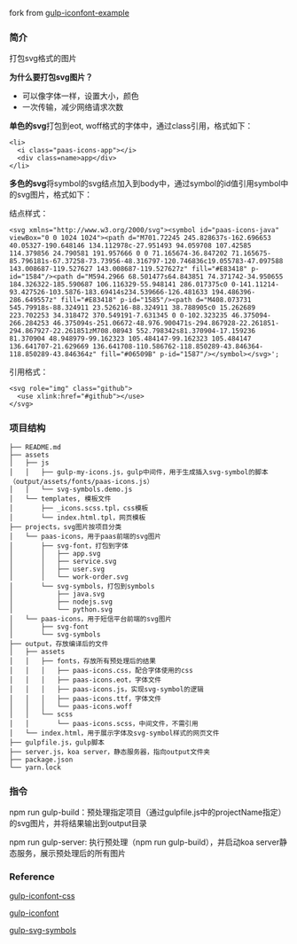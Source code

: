 fork from [gulp-iconfont-example](https://github.com/benweizhu/gulp-iconfont-example.git)

### 简介

打包svg格式的图片

**为什么要打包svg图片？**

- 可以像字体一样，设置大小，颜色
- 一次传输，减少网络请求次数

**单色的svg**打包到eot, woff格式的字体中，通过class引用，格式如下：

```
<li>
  <i class="paas-icons-app"></i>
  <div class=name>app</div>
</li>
```

**多色的svg**将symbol的svg结点加入到body中，通过symbol的id值引用symbol中的svg图片，格式如下：

结点样式：

```
<svg xmlns="http://www.w3.org/2000/svg"><symbol id="paas-icons-java" viewBox="0 0 1024 1024"><path d="M701.72245 245.828637s-162.696653 40.05327-190.648146 134.112978c-27.951493 94.059708 107.42585 114.379856 24.790581 191.957666 0 0 71.165674-36.847202 71.165675-85.796181s-67.37258-73.73956-48.316797-120.746836c19.055783-47.097588 143.008687-119.527627 143.008687-119.527627z" fill="#E83418" p-id="1584"/><path d="M594.2966 68.501477s64.843851 74.371742-34.950655 184.326322-185.590687 106.116329-55.948141 286.017375c0 0-141.11214-93.427526-103.5876-183.69414s234.539666-126.481633 194.486396-286.649557z" fill="#E83418" p-id="1585"/><path d="M408.073731 545.79918s-88.324911 23.526216-88.324911 38.788905c0 15.262689 223.702253 34.318472 370.549191-7.631345 0 0-102.323235 46.375094-266.284253 46.375094s-251.06672-48.976.900471s-294.867928-22.261851-294.867927-22.261851zM708.08943 552.798342s81.370904-17.159236 81.370904 48.948979-99.162323 105.484147-99.162323 105.484147 136.641707-21.629669 136.641708-110.586762-118.850289-43.846364-118.850289-43.846364z" fill="#06509B" p-id="1587"/></symbol></svg>';
```

引用格式：

```
<svg role="img" class="github">
  <use xlink:href="#github"></use>
</svg>
```


### 项目结构

```
├── README.md
├── assets
│   ├── js
│   │   ├── gulp-my-icons.js，gulp中间件，用于生成插入svg-symbol的脚本（output/assets/fonts/paas-icons.js）
│   │   └── svg-symbols.demo.js
│   └── templates, 模板文件
│       ├── _icons.scss.tpl，css模板
│       └── index.html.tpl，网页模板
├── projects，svg图片按项目分类
│   └── paas-icons，用于paas前端的svg图片
│       ├── svg-font，打包到字体
│       │   ├── app.svg
│       │   ├── service.svg
│       │   ├── user.svg
│       │   └── work-order.svg
│       └── svg-symbols，打包到symbols
│           ├── java.svg
│           ├── nodejs.svg
│           └── python.svg
│   └── paas-icons，用于短信平台前端的svg图片
│       ├── svg-font
│       └── svg-symbols
├── output，存放编译后的文件
│   ├── assets
│   │   ├── fonts，存放所有预处理后的结果
│   │   │   ├── paas-icons.css，配合字体使用的css
│   │   │   ├── paas-icons.eot，字体文件
│   │   │   ├── paas-icons.js，实现svg-symbol的逻辑
│   │   │   ├── paas-icons.ttf，字体文件
│   │   │   └── paas-icons.woff
│   │   └── scss
│   │       └── paas-icons.scss，中间文件，不需引用
│   └── index.html，用于展示字体及svg-symbol样式的网页文件
├── gulpfile.js，gulp脚本
├── server.js，koa server，静态服务器，指向output文件夹
├── package.json
└── yarn.lock
```


### 指令

npm run gulp-build：预处理指定项目（通过gulpfile.js中的projectName指定）的svg图片，并将结果输出到output目录

npm run gulp-server: 执行预处理（npm run gulp-build），并启动koa server静态服务，展示预处理后的所有图片

### Reference
[gulp-iconfont-css](https://www.npmjs.com/package/gulp-iconfont-css)

[gulp-iconfont](https://www.npmjs.com/package/gulp-iconfont)

[gulp-svg-symbols](https://www.npmjs.com/package/gulp-svg-symbols)

